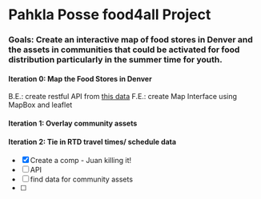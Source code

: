 # Pahkla Posse food4all Project

### Goals: Create an interactive map of food stores in Denver and the assets in communities that could be activated for food distribution particularly in the summer time for youth.

#### Iteration 0: Map the Food Stores in Denver
  B.E.: create restful API from [this data](https://www.denvergov.org/opendata/dataset/city-and-county-of-denver-food-stores)
  F.E.: create Map Interface using MapBox and leaflet

#### Iteration 1: Overlay community assets

#### Iteration 2: Tie in RTD travel times/ schedule data

- [x] Create a comp - Juan killing it!
- [ ] API
- [ ] find data for community assets
- [ ]

 
